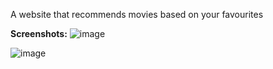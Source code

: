 A website that recommends movies based on your favourites

**Screenshots:**
![image](https://github.com/user-attachments/assets/0085b27a-f743-4b0a-ac43-465ae8c93a35)

![image](https://github.com/user-attachments/assets/05141138-03c9-4749-b4e6-76e79c3057b3)
